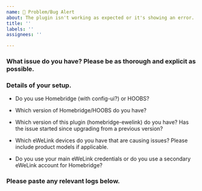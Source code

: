 ```yaml
---
name: 🚨 Problem/Bug Alert
about: The plugin isn't working as expected or it's showing an error.
title: ''
labels: ''
assignees: ''

---
```


<!-- PLEASE READ BEFORE POSTING A NEW ISSUE
   → Please use this template as well as you can.
   → Things that may seem unimportant to you are often helpful in finding the cause of the issue.
-->

### What issue do you have? Please be as thorough and explicit as possible.



### Details of your setup.
* Do you use Homebridge (with config-ui?) or HOOBS? 



* Which version of Homebridge/HOOBS do you have?



* Which version of this plugin (homebridge-ewelink) do you have? Has the issue started since upgrading from a previous version?



* Which eWeLink devices do you have that are causing issues? Please include product models if applicable.



* Do you use your main eWeLink credentials or do you use a secondary eWeLink account for Homebridge?



### Please paste any relevant logs below.
<!-- ABOUT LOGS
   → More thorough logging can be seen by enabling 'Debug Logging' and
     ...'Request & Response Logging' in the plugin settings.
   → If you are posting an error then it is helpful for me to also see
     ...the previous few lines as this can show the cause of the error.
   → Please enter the logs between the two ``` lines below so that
     ...the logs are formatted in a way which is easier to read.
-->

```

```

